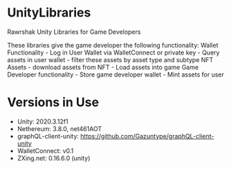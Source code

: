 # UnityLibraries
Rawrshak Unity Libraries for Game Developers

These libraries give the game developer the following functionality:
    Wallet Functionality
        - Log in User Wallet via WalletConnect or private key
        - Query assets in user wallet
        - filter these assets by asset type and subtype
    NFT Assets
        - download assets from NFT
        - Load assets into game
    Game Developer functionality
        - Store game developer wallet
        - Mint assets for user


# Versions in Use
- Unity: 2020.3.12f1
- Nethereum: 3.8.0, net461AOT
- graphQL-client-unity: https://github.com/Gazuntype/graphQL-client-unity
- WalletConnect: v0.1
- ZXing.net: 0.16.6.0 (unity)
